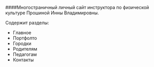 ####Многостраничный личный сайт инструктора по физической культуре Прошиной Инны Владимировны.

Содержит разделы: 
+ Главное
+ Портфолто
+ Городки
+ Родителям
+ Педагогам
+ Контакты